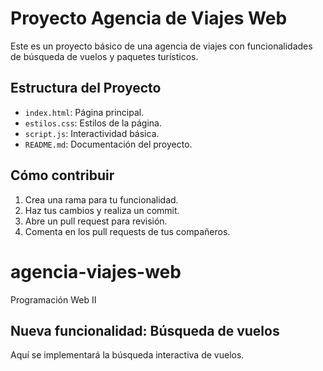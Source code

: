 # Proyecto Agencia de Viajes Web

Este es un proyecto básico de una agencia de viajes con funcionalidades de búsqueda de vuelos y paquetes turísticos.

## Estructura del Proyecto

- `index.html`: Página principal.
- `estilos.css`: Estilos de la página.
- `script.js`: Interactividad básica.
- `README.md`: Documentación del proyecto.

## Cómo contribuir

1. Crea una rama para tu funcionalidad.
2. Haz tus cambios y realiza un commit.
3. Abre un pull request para revisión.
4. Comenta en los pull requests de tus compañeros.
# agencia-viajes-web
Programación Web II

## Nueva funcionalidad: Búsqueda de vuelos
Aquí se implementará la búsqueda interactiva de vuelos.
